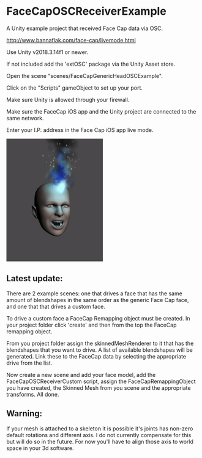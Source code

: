 # FaceCapOSCReceiverExample
A Unity example project that received Face Cap data via OSC.

http://www.bannaflak.com/face-cap/livemode.html

Use Unity v2018.3.14f1 or newer.

If not included add the 'extOSC' package via the Unity Asset store.

Open the scene "scenes/FaceCapGenericHeadOSCExample".

Click on the "Scripts" gameObject to set up your port.

Make sure Unity is allowed through your firewall.

Make sure the FaceCap iOS app and the Unity project are connected to the same network.

Enter your I.P. address in the Face Cap iOS app live mode.

![Alt text](FaceCap.gif?raw=true "Hello there.")

Latest update:
----------------------------
There are 2 example scenes: one that drives a face that has the same amount of blendshapes
in the same order as the generic Face Cap face, and one that that drives a custom face.

To drive a custom face a FaceCap Remapping object must be created.
In your project folder click 'create' and then from the top the FaceCap remapping object.

From you project folder assign the skinnedMeshRenderer to it that has the blendshapes that
you want to drive. A list of available blendshapes will be generated. Link these to the
FaceCap data by selecting the appropriate drive from the list.

Now create a new scene and add your face model, add the FaceCapOSCReceiverCustom script,
assign the FaceCapRemappingObject you have created, the Skinned Mesh from you scene and
the appropriate transforms. All done.

Warning:
----------------------------
If your mesh is attached to a skeleton it is possible it's joints has non-zero
default rotations and different axis. I do not currently compensate for this
but will do so in the future. For now you'll have to align those axis to world space
in your 3d software.
